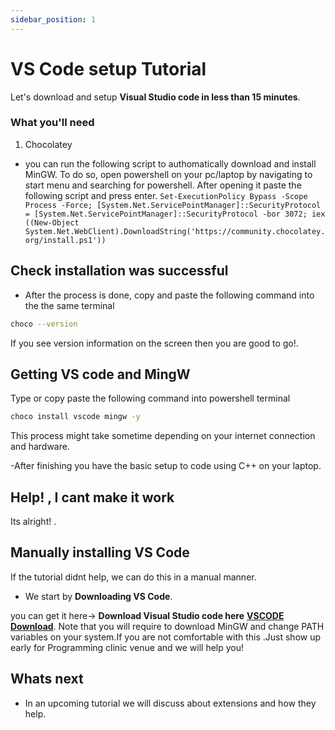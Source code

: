 ```yaml
---
sidebar_position: 1
---
```


# VS Code setup Tutorial

Let's download and setup **Visual Studio code in less than 15 minutes**.



### What you'll need
1. Chocolatey
- you can run the following script to authomatically download and install MinGW. To do so, open powershell on your pc/laptop by navigating to start menu and searching for powershell. After opening it paste the following script and press enter. ```Set-ExecutionPolicy Bypass -Scope Process -Force; [System.Net.ServicePointManager]::SecurityProtocol = [System.Net.ServicePointManager]::SecurityProtocol -bor 3072; iex ((New-Object System.Net.WebClient).DownloadString('https://community.chocolatey.org/install.ps1'))```

## Check installation was successful
- After the process is done, copy and paste the following command into the the same terminal 
```bash
choco --version
``` 
If you see version information on the screen then you are good to go!.
## Getting VS code and MingW

Type or copy paste the following command into powershell terminal 

```bash
choco install vscode mingw -y
```
This process might take sometime depending on your internet connection and hardware.

-After finishing you have the basic setup to code using C++ on your laptop.

## Help! , I cant make it work

Its alright! .
## Manually installing VS Code

If the tutorial didnt help, we can do this in a manual manner.
- We start by **Downloading VS Code**.

you can get it here-> **Download Visual Studio code here**  **[VSCODE Download](https://code.visualstudio.com/Download)**. Note that you will require to download MinGW and change PATH variables on your system.If you are not comfortable with this .Just show up early for Programming clinic venue and we will help you!
## Whats next

- In an upcoming tutorial we will discuss about extensions and how they help.
